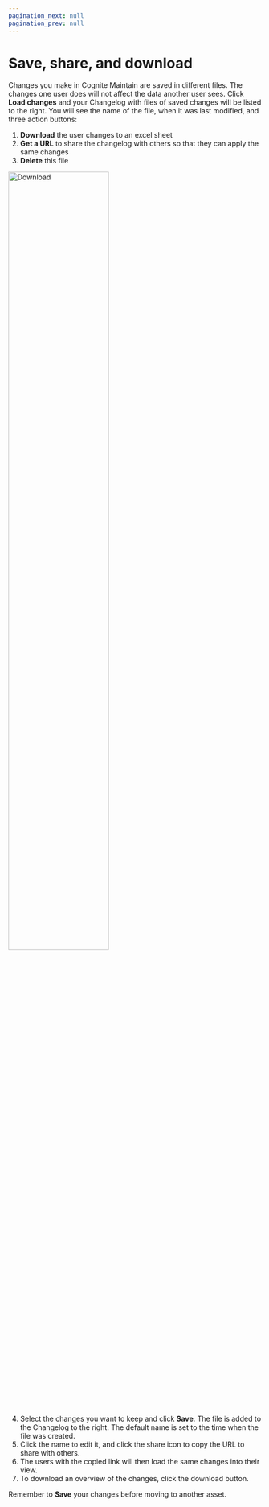 ```yaml
---
pagination_next: null
pagination_prev: null
---
```


# Save, share, and download

Changes you make in Cognite Maintain are saved in different files. The changes one user does will not affect the data another user sees.
Click **Load changes** and your Changelog with files of saved changes will be listed to the right.
You will see the name of the file, when it was last modified, and three action buttons:

1. **Download** the user changes to an excel sheet
2. **Get a URL** to share the changelog with others so that they can apply the same changes
3. **Delete** this file

 <img className="screenshot" src="https://apps-cdn.cogniteapp.com/@cognite/docs-portal-images/1.0.0/images/maintain/download.png" alt="Download " width="63%"/>

4. Select the changes you want to keep and click **Save**.
   The file is added to the Changelog to the right. The default name is set to the time when the file was created.
5. Click the name to edit it, and click the share icon to copy the URL to share with others.
6. The users with the copied link will then load the same changes into their view.
7. To download an overview of the changes, click the download button.

Remember to **Save** your changes before moving to another asset.
